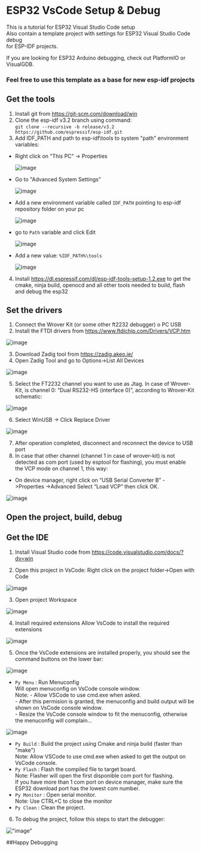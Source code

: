# ESP32 VsCode Setup & Debug
This is a tutorial for ESP32 Visual Studio Code setup  
Also contain a template project with settings for ESP32 Visual Studio Code debug  
for ESP-IDF projects.

If you are looking for ESP32 Arduino debugging, check out PlatformIO or VisualGDB.

### Feel free to use this template as a base for new esp-idf projects

## Get the tools ##
1. Install git from https://git-scm.com/download/win
2. Clone the esp-idf v3.2 branch using command:  
 `git clone --recursive -b release/v3.2 https://github.com/espressif/esp-idf.git`
3. Add IDF_PATH and path to esp-idf\tools to system "path" environment variables:

- Right click on "This PC" -> Properties    

    ![image](img/env1.jpg) 

- Go to "Advanced System Settings"  

    ![image](img/env2.jpg)  

- Add a new environment variable called `IDF_PATH` pointing to esp-idf repository folder on your pc 

    ![image](img/IDF_PATH.jpg)  

- go to `Path` variable and click Edit  

    ![image](img/win_path.jpg)  

- Add a new value: `%IDF_PATH%\tools`   

    ![image](img/idf_py_path.jpg)   

4. Install https://dl.espressif.com/dl/esp-idf-tools-setup-1.2.exe 
to get the cmake, ninja build, openocd and all other tools needed to build, flash and debug the esp32 

## Set the drivers ##
1. Connect the Wrover Kit (or some other ft2232 debugger) o PC USB
2. Install the FTDI drivers from https://www.ftdichip.com/Drivers/VCP.htm

 ![image](img/DeviceManager1.PNG)

3. Download Zadig tool from https://zadig.akeo.ie/
4. Open Zadig Tool and go to Options->List All Devices

 ![image](img/zadig1.png)

5. Select the FT2232 channel you want to use as Jtag.
In case of Wrover-Kit, is channel 0: “Dual RS232-HS (interface 0)”, according to Wrover-Kit schematic:

 ![image](img/wrover_ft2232.PNG)


6. Select WinUSB -> Click Replace Driver  

 ![image](img/zadig2.PNG)

7. After operation completed, disconnect and reconnect the device to USB port
8. In case that other channel (channel 1 in case of wrover-kit) is not detected as com port (used by esptool for flashing),
you must enable the VCP mode on channel 1, this way:
- On device manager, right click on “USB Serial Converter B” - >Properties ->Advanced
Select “Load VCP” then click OK.

 ![image](img/vcp.PNG)

## Open the project, build, debug ##
## Get the IDE ##
1. Install Visual Studio code from https://code.visualstudio.com/docs/?dv=win

2. Open this project in VsCode: Right click on the project folder->Open with Code

 ![image](img/OpenProject.jpg)

3. Open project Workspace

 ![image](img/OpenWorkspace.jpg)

4. Install required extensions Allow VsCode to install the required extensions

 ![image](img/InstallExtensions.jpg)

5. Once the VsCode extensions are installed properly, you should see the command buttons on the lower bar:

 ![image](img/bar.jpg)

- `Py Menu` : Run Menuconfig  
    Will open menuconfig on VsCode console window.   
    Note:  - Allow VSCode to use cmd.exe when asked.   
           - After this permision is granted, the menuconfig and build output will be shown on VsCode console window.    
           - Resize the VsCode console window to fit the menuconfig, otherwise the menuconfig will complain...   

 ![image](img/menuconfig.jpg)

- `Py Build` : Build the project using Cmake and ninja build (faster than "make")  
    Note: Allow VSCode to use cmd.exe when asked to get the output on VsCode console.  
- `Py Flash` : Flash the compiled file to target board.  
    Note: Flasher will open the first disponible com port for flashing.  
    If you have more than 1 com port on device manager, make sure the ESP32 download port has the lowest com number.  
- `Py Monitor` : Open serial monitor.  
    Note: Use CTRL+C to close the monitor  
- `Py Clean` : Clean the project.  

6. To debug the project, follow this steps to start the debugger:   

 !["image"](img/Esp32_win_gdb_debug.jpg)

 ##Happy Debugging